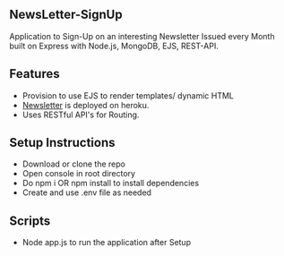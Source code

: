 ## NewsLetter-SignUp
Application to Sign-Up on an interesting Newsletter Issued every Month built on Express with Node.js, MongoDB, EJS, REST-API.

## Features

* Provision to use EJS to render templates/ dynamic HTML
* [Newsletter](https://immense-river-69408.herokuapp.com/) is deployed on heroku.
* Uses RESTful API's for Routing.

## Setup Instructions
* Download or clone the repo
* Open console in root directory
* Do npm i OR npm install to install dependencies
* Create and use .env file as needed

## Scripts
* Node app.js to run the application after Setup
